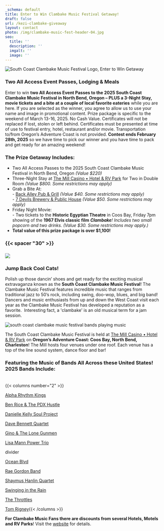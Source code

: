 ```yaml
---
_schema: default
title: Enter to Win Clambake Music Festival Getaway!
draft: false
url: /kezi-clambake-giveaway
layout: contact
photo: /img/clambake-music-fest-header-04.jpg
seo:
  title: ''
  description: ''
  imgalt: ''
  image: ''
---
```

![South Coast Clambake Music Festival Logo, Enter to Win Getaway](/img/clambake-giveaway-header-2025.jpg)

### Two All Access Event Passes, Lodging & Meals

Enter to win **two All Access Event Passes to the 2025 South Coast Clambake Music Festival in North Bend, Oregon – PLUS a 3-Night Stay, movie tickets and a bite at a couple of local favorite eateries**&nbsp;while you are here. If you are selected as the winner, you agree to allow us to use your name and image in promotional content. Prize package is specific to the weekend of March 13-16, 2025. No Cash Value. Certificates will not be replaced if lost, stolen or left behind. Certificates must be presented at time of use to festival entry, hotel, restaurant and/or movie. Transportation to/from Oregon’s Adventure Coast is not provided.&nbsp;**Contest ends February 28th, 2025**&nbsp;so we have time to pick our winner and you have time to pack and get ready for an amazing weekend!

### The Prize Getaway Includes:

* Two All Access Passes to the 2025 South Coast Clambake Music Festival in North Bend, Oregon *(Value $220)*
* Three-Night Stay at <a href="https://www.themillcasino.com/" target="_blank" rel="noopener">The Mill Casino • Hotel &amp; RV Park</a> for Two in Double Room&nbsp;*(Value $800. Some restrictions may apply)*
* Grab a Bite At:<br>\-&nbsp;<a href="https://northbendlanes.com/Back-Alley-Pub-Grill" target="_blank" rel="noopener">Back Alley Pub &amp; Grill</a>&nbsp;*(Value $40. Some restrictions may apply)*<br>\-&nbsp;[7 Devils Brewery & Public House](https://7devilsbrewery.com) *(Value $50. Some restrictions may apply)*
* Friday Night Movie:<br>\- Two tickets to the **Historic Egyptian Theatre** in Coos Bay, Friday 7pm showing of the **1967 Elvis classic film** ***Clambake**! Includes two small popcorn and two drinks. (Value $30. Some restrictions may apply.)*
* **Total value of this prize package is over $1,100!**

<div class="cms-embed"><script type="text/javascript" src="https://form.jotform.com/jsform/250316492271150"></script></div>

### {{< spacer "30" >}}

### ![](/img/sub-page-fest-highlights-clambake-695x125.jpg)

### Jump Back Cool Cats!

Polish up those dancin’ shoes and get ready for the exciting musical extravaganza known as the&nbsp;**South Coast Clambake Music Festival**! The Clambake Music Festival features incredible music that ranges from traditional jazz to 50’s rock, including swing, doo-wop, blues, and big band! Dancers and music enthusiasts from up and down the West Coast visit each year as the Clambake Music Festival has developed a reputation as a favorite.&nbsp; Interesting fact, a 'clambake' is an old musical term for a jam session.

![south coast clambake music festival bands playing music](/img/clambake-collage-02-695x322.jpg)

The South Coast Clambake Music Festival is held at <a href="https://themillcasino.com" target="_blank" rel="noopener">The Mill Casino • Hotel &amp; RV Park</a> on **Oregon’s Adventure Coast: Coos Bay, North Bend, Charleston**! The Mill hosts four venues under one roof. Each venue has a top of the line sound system, dance floor and bar!

### Featuring the Music of Bands All Across these United States! 2025 Bands Include:<br><br>

{{< columns number="2" >}}

[Alpha Rhythm Kings](https://clambakemusic.com/?page_id=3782)

[Ben Rice & The PDX Hustle](https://benricehustle.com/home)

[Danielle Kelly Soul Project](https://clambakemusic.com/?page_id=4362)

[Dave Bennett Quartet](https://clambakemusic.com/?page_id=2250)

[Gino & The Lone Gunmen](https://clambakemusic.com/?page_id=3449)

[Lisa Mann Power Trio](https://www.lisamannmusic.com)

divider

[Ocean Blvd](https://clambakemusic.com/?page_id=4367)

[Rae Gordon Band](https://www.facebook.com/raegordonband)

[Shaymus Hanlin Quartet](https://clambakemusic.com/?page_id=4055)

[Swinging in the Rain](https://clambakemusic.com/swingin-in-the-rain)

[The Throttles](https://clambakemusic.com/?page_id=4091)

[Tom Rigney](https://tomrigney.com/home){{< /columns >}}

**For Clambake Music Fans there are discounts from several Hotels, Motels and RV Parks**! Visit the <a href="https://clambakemusic.com/" target="_blank" rel="noopener">website</a> for details.